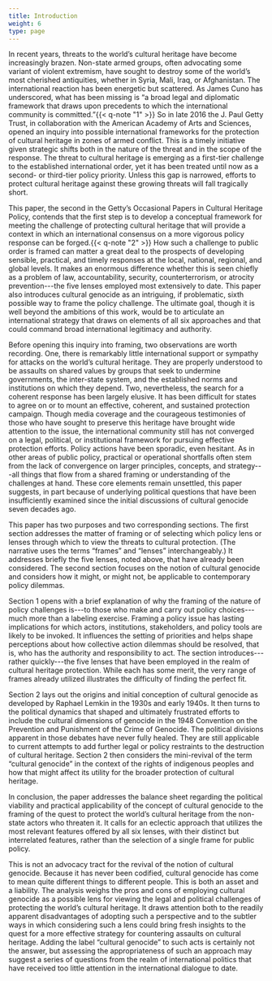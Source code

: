 ```yaml
---
title: Introduction
weight: 6
type: page
---
```


In recent years, threats to the world’s cultural heritage have become increasingly brazen. Non-state armed groups, often advocating some variant of violent extremism, have sought to destroy some of the world’s most cherished antiquities, whether in Syria, Mali, Iraq, or Afghanistan. The international reaction has been energetic but scattered. As James Cuno has underscored, what has been missing is “a broad legal and diplomatic framework that draws upon precedents to which the international community is committed.”{{< q-note "1" >}} So in late 2016 the J. Paul Getty Trust, in collaboration with the American Academy of Arts and Sciences, opened an inquiry into possible international frameworks for the protection of cultural heritage in zones of armed conflict. This is a timely initiative given strategic shifts both in the nature of the threat and in the scope of the response. The threat to cultural heritage is emerging as a first-tier challenge to the established international order, yet it has been treated until now as a second- or third-tier policy priority. Unless this gap is narrowed, efforts to protect cultural heritage against these growing threats will fall tragically short.

This paper, the second in the Getty’s Occasional Papers in Cultural Heritage Policy, contends that the first step is to develop a conceptual framework for meeting the challenge of protecting cultural heritage that will provide a context in which an international consensus on a more vigorous policy response can be forged.{{< q-note "2" >}} How such a challenge to public order is framed can matter a great deal to the prospects of developing sensible, practical, and timely responses at the local, national, regional, and global levels. It makes an enormous difference whether this is seen chiefly as a problem of law, accountability, security, counterterrorism, or atrocity prevention---the five lenses employed most extensively to date. This paper also introduces cultural genocide as an intriguing, if problematic, sixth possible way to frame the policy challenge. The ultimate goal, though it is well beyond the ambitions of this work, would be to articulate an international strategy that draws on elements of all six approaches and that could command broad international legitimacy and authority.

Before opening this inquiry into framing, two observations are worth recording. One, there is remarkably little international support or sympathy for attacks on the world’s cultural heritage. They are properly understood to be assaults on shared values by groups that seek to undermine governments, the inter-state system, and the established norms and institutions on which they depend. Two, nevertheless, the search for a coherent response has been largely elusive. It has been difficult for states to agree on or to mount an effective, coherent, and sustained protection campaign. Though media coverage and the courageous testimonies of those who have sought to preserve this heritage have brought wide attention to the issue, the international community still has not converged on a legal, political, or institutional framework for pursuing effective protection efforts. Policy actions have been sporadic, even hesitant. As in other areas of public policy, practical or operational shortfalls often stem from the lack of convergence on larger principles, concepts, and strategy---all things that flow from a shared framing or understanding of the challenges at hand. These core elements remain unsettled, this paper suggests, in part because of underlying political questions that have been insufficiently examined since the initial discussions of cultural genocide seven decades ago.


This paper has two purposes and two corresponding sections. The first section addresses the matter of framing or of selecting which policy lens or lenses through which to view the threats to cultural protection. (The narrative uses the terms “frames” and “lenses” interchangeably.) It addresses briefly the five lenses, noted above, that have already been considered. The second section focuses on the notion of cultural genocide and considers how it might, or might not, be applicable to contemporary policy dilemmas.

Section 1 opens with a brief explanation of why the framing of the nature of policy challenges is---to those who make and carry out policy choices---much more than a labeling exercise. Framing a policy issue has lasting implications for which actors, institutions, stakeholders, and policy tools are likely to be invoked. It influences the setting of priorities and helps shape perceptions about how collective action dilemmas should be resolved, that is, who has the authority and responsibility to act. The section introduces---rather quickly---the five lenses that have been employed in the realm of cultural heritage protection. While each has some merit, the very range of frames already utilized illustrates the difficulty of finding the perfect fit.


Section 2 lays out the origins and initial conception of cultural genocide as developed by Raphael Lemkin in the 1930s and early 1940s. It then turns to the political dynamics that shaped and ultimately frustrated efforts to include the cultural dimensions of genocide in the 1948 Convention on the Prevention and Punishment of the Crime of Genocide. The political divisions apparent in those debates have never fully healed. They are still applicable to current attempts to add further legal or policy restraints to the destruction of cultural heritage. Section 2 then considers the mini-revival of the term “cultural genocide” in the context of the rights of indigenous peoples and how that might affect its utility for the broader protection of cultural heritage.


In conclusion, the paper addresses the balance sheet regarding the political viability and practical applicability of the concept of cultural genocide to the framing of the quest to protect the world’s cultural heritage from the non-state actors who threaten it. It calls for an eclectic approach that utilizes the most relevant features offered by all six lenses, with their distinct but interrelated features, rather than the selection of a single frame for public policy.


This is not an advocacy tract for the revival of the notion of cultural genocide. Because it has never been codified, cultural genocide has come to mean quite different things to different people. This is both an asset and a liability. The analysis weighs the pros and cons of employing cultural genocide as a possible lens for viewing the legal and political challenges of protecting the world’s cultural heritage. It draws attention both to the readily apparent disadvantages of adopting such a perspective and to the subtler ways in which considering such a lens could bring fresh insights to the quest for a more effective strategy for countering assaults on cultural heritage. Adding the label “cultural genocide” to such acts is certainly not the answer, but assessing the appropriateness of such an approach may suggest a series of questions from the realm of international politics that have received too little attention in the international dialogue to date.
